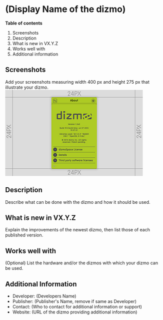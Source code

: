 # (Display Name of the dizmo)

**Table of contents**

1. Screenshots
2. Description
3. What is new in VX.Y.Z
4. Works well with
5. Additional information

## Screenshots

Add your screenshots measuring width 400 px and height 275 px that illustrate your dizmo.
![Screenshot placeholder](./ScreenshotPlaceholder_400x275.jpg)

## Description

Describe what can be done with the dizmo and how it should be used.

## What is new in VX.Y.Z

Explain the improvements of the newest dizmo, then list those of each published version.

## Works well with

(Optional) List the hardware and/or the dizmos with which your dizmo can be used.

## Additional Information

* Developer: (Developers Name)
* Publisher: (Publisher's Name, remove if same as Developer)
* Contact: (Who to contact for additional information or support)
* Website: (URL of the dizmo providing additional information)
